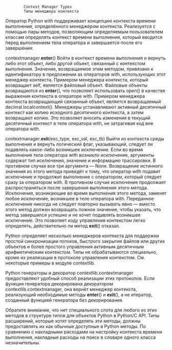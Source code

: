            Context Manager Types
            Типы менеджера контекста

Оператор Python with поддерживает концепцию контекста времени выполнения, определённого
менеджером контекста. Реализуется с помощью пары методов, позволяющим определяемым
пользователем классам определять контекст времени выполнения, который вводится перед
выполнением тела оператора и завершается после его завершения:

contextmanager.__enter__()
    Войти в контекст времени выполнения и вернуть либо этот объект, либо другой объект,
связанный с контекстом выполнения. Значение, возвращаемое этим методом, привязано к
идентификатору в предложении as операторов with, использующих этот менеджер контекста.
    Примером менеджера контекста, который возвращает self, является файловый объект.
Файловые объекты возвращаются из __enter__(), что позволяет использовать open() в качестве
выражения контекста в операторе with.
    Примером менеджера контекста возвращающий связанный объект, является возвращаемый
decimal.localcontext(). Менеджеры устанавливают активный десятичный контекст как копию
исходного десятичного контекста, а затем возвращают копию. Это позволяет вносить изменения
в текущий десятичный контекст в теле оператора with, не затрагивая код вне оператора with.

contextmanager.__exit__(exc_type, exc_val, exc_tb)
    Выйти из контекста среды выполнения и вернуть логический флаг, указывающий, следует ли
подавлять какое-либо возникшее исключение. Если во время выполнения тела оператора with
возникло исключение, аргументы содержат тип исключения, значение и информацию трассировки.
В противном случае все три аргумента — None.
    Возвращение истинного значения из этого метода приведёт к тому, что оператор with
подавит исключение и продолжит выполнение с оператором, который следует сразу за оператором
with. В противном случае исключение продолжает распространяться после завершения выполнения
этого метода. Исключения, возникающие во время выполнения этого метода, заменят любое
исключение, возникшее в теле оператора with.
    Переданное исключение никогда не следует повторно вызывать явно — вместо этого метод
должен возвращать ложное значение, чтобы указать, что метод завершился успешно и не хочет
подавлять возникшее исключение. Это позволяет коду управления контекстом легко определять,
действительно ли метод __exit__() отказал.

Python определяет несколько менеджеров контекста для поддержки простой синхронизации потоков,
быстрого закрытия файлов или других объектов и более простого управления активным десятичным
арифметическим контекстом. Типы не обрабатываются специально, кроме их реализации в протоколе
управления контекстом. См. некоторые примеры в модуле contextlib.

Python генераторы и декоратор contextlib.contextmanager предоставляют удобный способ
реализации этих протоколов. Если функция генератора декорирована декоратором
contextlib.contextmanager, она вернёт менеджер контекста, реализующий необходимые
методы __enter__() и __exit__(), а не итератор, созданный функцией генератора без
декорирования.

Обратите внимание, что нет специального слота для любого из этих методов в структуре типов
для объектов Python в Python/C API. Типы расширений, которые хотят определять эти методы,
должны предоставлять их как обычные доступные в Python методы. По сравнению с накладными
расходами на настройку контекста времени выполнения, накладные расходы на поиск в словаре
одного класса незначительны.